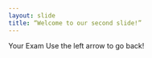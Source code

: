 ```yaml
---
layout: slide
title: “Welcome to our second slide!”
---
```

Your Exam
Use the left arrow to go back!
